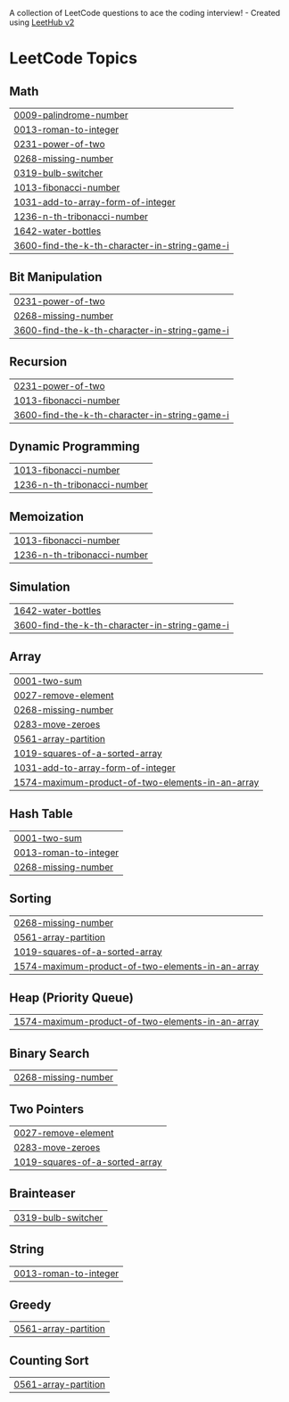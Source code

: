 A collection of LeetCode questions to ace the coding interview! - Created using [LeetHub v2](https://github.com/arunbhardwaj/LeetHub-2.0)
<!---LeetCode Topics Start-->
# LeetCode Topics
## Math
|  |
| ------- |
| [0009-palindrome-number](https://github.com/krushna2246/LeetCode/tree/master/0009-palindrome-number) |
| [0013-roman-to-integer](https://github.com/krushna2246/LeetCode/tree/master/0013-roman-to-integer) |
| [0231-power-of-two](https://github.com/krushna2246/LeetCode/tree/master/0231-power-of-two) |
| [0268-missing-number](https://github.com/krushna2246/LeetCode/tree/master/0268-missing-number) |
| [0319-bulb-switcher](https://github.com/krushna2246/LeetCode/tree/master/0319-bulb-switcher) |
| [1013-fibonacci-number](https://github.com/krushna2246/LeetCode/tree/master/1013-fibonacci-number) |
| [1031-add-to-array-form-of-integer](https://github.com/krushna2246/LeetCode/tree/master/1031-add-to-array-form-of-integer) |
| [1236-n-th-tribonacci-number](https://github.com/krushna2246/LeetCode/tree/master/1236-n-th-tribonacci-number) |
| [1642-water-bottles](https://github.com/krushna2246/LeetCode/tree/master/1642-water-bottles) |
| [3600-find-the-k-th-character-in-string-game-i](https://github.com/krushna2246/LeetCode/tree/master/3600-find-the-k-th-character-in-string-game-i) |
## Bit Manipulation
|  |
| ------- |
| [0231-power-of-two](https://github.com/krushna2246/LeetCode/tree/master/0231-power-of-two) |
| [0268-missing-number](https://github.com/krushna2246/LeetCode/tree/master/0268-missing-number) |
| [3600-find-the-k-th-character-in-string-game-i](https://github.com/krushna2246/LeetCode/tree/master/3600-find-the-k-th-character-in-string-game-i) |
## Recursion
|  |
| ------- |
| [0231-power-of-two](https://github.com/krushna2246/LeetCode/tree/master/0231-power-of-two) |
| [1013-fibonacci-number](https://github.com/krushna2246/LeetCode/tree/master/1013-fibonacci-number) |
| [3600-find-the-k-th-character-in-string-game-i](https://github.com/krushna2246/LeetCode/tree/master/3600-find-the-k-th-character-in-string-game-i) |
## Dynamic Programming
|  |
| ------- |
| [1013-fibonacci-number](https://github.com/krushna2246/LeetCode/tree/master/1013-fibonacci-number) |
| [1236-n-th-tribonacci-number](https://github.com/krushna2246/LeetCode/tree/master/1236-n-th-tribonacci-number) |
## Memoization
|  |
| ------- |
| [1013-fibonacci-number](https://github.com/krushna2246/LeetCode/tree/master/1013-fibonacci-number) |
| [1236-n-th-tribonacci-number](https://github.com/krushna2246/LeetCode/tree/master/1236-n-th-tribonacci-number) |
## Simulation
|  |
| ------- |
| [1642-water-bottles](https://github.com/krushna2246/LeetCode/tree/master/1642-water-bottles) |
| [3600-find-the-k-th-character-in-string-game-i](https://github.com/krushna2246/LeetCode/tree/master/3600-find-the-k-th-character-in-string-game-i) |
## Array
|  |
| ------- |
| [0001-two-sum](https://github.com/krushna2246/LeetCode/tree/master/0001-two-sum) |
| [0027-remove-element](https://github.com/krushna2246/LeetCode/tree/master/0027-remove-element) |
| [0268-missing-number](https://github.com/krushna2246/LeetCode/tree/master/0268-missing-number) |
| [0283-move-zeroes](https://github.com/krushna2246/LeetCode/tree/master/0283-move-zeroes) |
| [0561-array-partition](https://github.com/krushna2246/LeetCode/tree/master/0561-array-partition) |
| [1019-squares-of-a-sorted-array](https://github.com/krushna2246/LeetCode/tree/master/1019-squares-of-a-sorted-array) |
| [1031-add-to-array-form-of-integer](https://github.com/krushna2246/LeetCode/tree/master/1031-add-to-array-form-of-integer) |
| [1574-maximum-product-of-two-elements-in-an-array](https://github.com/krushna2246/LeetCode/tree/master/1574-maximum-product-of-two-elements-in-an-array) |
## Hash Table
|  |
| ------- |
| [0001-two-sum](https://github.com/krushna2246/LeetCode/tree/master/0001-two-sum) |
| [0013-roman-to-integer](https://github.com/krushna2246/LeetCode/tree/master/0013-roman-to-integer) |
| [0268-missing-number](https://github.com/krushna2246/LeetCode/tree/master/0268-missing-number) |
## Sorting
|  |
| ------- |
| [0268-missing-number](https://github.com/krushna2246/LeetCode/tree/master/0268-missing-number) |
| [0561-array-partition](https://github.com/krushna2246/LeetCode/tree/master/0561-array-partition) |
| [1019-squares-of-a-sorted-array](https://github.com/krushna2246/LeetCode/tree/master/1019-squares-of-a-sorted-array) |
| [1574-maximum-product-of-two-elements-in-an-array](https://github.com/krushna2246/LeetCode/tree/master/1574-maximum-product-of-two-elements-in-an-array) |
## Heap (Priority Queue)
|  |
| ------- |
| [1574-maximum-product-of-two-elements-in-an-array](https://github.com/krushna2246/LeetCode/tree/master/1574-maximum-product-of-two-elements-in-an-array) |
## Binary Search
|  |
| ------- |
| [0268-missing-number](https://github.com/krushna2246/LeetCode/tree/master/0268-missing-number) |
## Two Pointers
|  |
| ------- |
| [0027-remove-element](https://github.com/krushna2246/LeetCode/tree/master/0027-remove-element) |
| [0283-move-zeroes](https://github.com/krushna2246/LeetCode/tree/master/0283-move-zeroes) |
| [1019-squares-of-a-sorted-array](https://github.com/krushna2246/LeetCode/tree/master/1019-squares-of-a-sorted-array) |
## Brainteaser
|  |
| ------- |
| [0319-bulb-switcher](https://github.com/krushna2246/LeetCode/tree/master/0319-bulb-switcher) |
## String
|  |
| ------- |
| [0013-roman-to-integer](https://github.com/krushna2246/LeetCode/tree/master/0013-roman-to-integer) |
## Greedy
|  |
| ------- |
| [0561-array-partition](https://github.com/krushna2246/LeetCode/tree/master/0561-array-partition) |
## Counting Sort
|  |
| ------- |
| [0561-array-partition](https://github.com/krushna2246/LeetCode/tree/master/0561-array-partition) |
<!---LeetCode Topics End-->